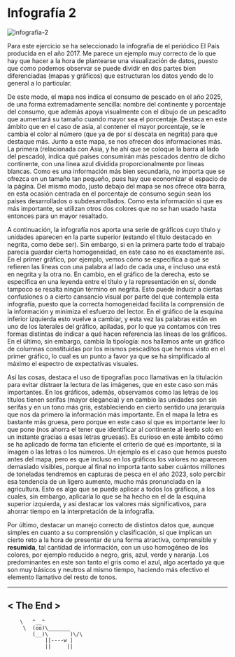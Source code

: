 # Infografía 2

![infografia-2](https://user-images.githubusercontent.com/90630676/141356092-cedc742c-836f-452d-8619-7a1034c8846c.png)

Para este ejercicio se ha seleccionado la infografía de el periódico El 
País producida en el año 2017. Me parece un ejemplo muy correcto de lo 
que hay que hacer a la hora de plantearse una visualización de datos, 
puesto que como podemos observar se puede dividir en dos partes bien 
diferenciadas (mapas y gráficos) que estructuran los datos yendo de lo 
general a lo particular.

De este modo, el mapa nos indica el consumo de pescado en el año 2025, 
de una forma extremadamente sencilla: nombre del continente y porcentaje 
del consumo, que además apoya visualmente con el dibujo de un pescadito 
que aumentará su tamaño cuando mayor sea el porcentaje. Destaca en este 
ámbito que en el caso de asia, al contener el mayor porcentaje, se le 
cambia el color al número (que ya de por sí descata en negrita) para que 
destaque más. Junto a este mapa, se nos ofrecen dos informaciones más. 
La primera (relacionada con Asia, y he ahí que se coloque la barra al 
lado del pescado), indica qué países consumirán más pescados dentro de 
dicho continente, con una línea azul dividida proporcionalmente por 
líneas blancas. Como es una información más bien secundaria, no importa 
que se ofrezca en un tamaño tan pequeño, pues hay que economizar el 
espacio de la página. Del mismo modo, justo debajo del mapa se nos 
ofrece otra barra, en esta ocasión centrada en el porcentaje de consumo 
según sean los países desarrollados o subdesarrollados. Como esta 
información sí que es más importante, se utilizan otros dos colores que 
no se han usado hasta entonces para un mayor resaltado.

A continuación, la infografía nos aporta una serie de gráficos cuyo 
título y unidades aparecen en la parte superior (estando el título 
destacado en negrita, como debe ser). Sin embargo, si en la primera 
parte todo el trabajo parecía guardar cierta homogeneidad, en este caso 
no es exactamente así. En el primer gráfico, por ejemplo, vemos cómo se 
especifíca a qué se refieren las líneas con una palabra al lado de cada 
una, e incluso una está en negrita y la otra no. En cambio, en el 
gráfico de la derecha, esto se especifica en una leyenda entre el título 
y la representación en sí, donde tampoco se resalta ningún término en 
negrita. Esto puede inducir a ciertas confusiones o a cierto cansancio 
visual por parte del que contempla esta infografía, puesto que la 
correcta homogeneidad facilita la comprensión de la información y 
minimiza el esfuerzo del lector. En el gráfico de la esquina inferior 
izquierda esto vuelve a cambiar, y esta vez las palabras están en uno de 
los laterales del gráfico, apiladas, por lo que ya contamos con tres 
formas distintas de indicar a qué hacen referencia las líneas de los 
gráficos. En el último, sin embargo, cambia la tipología: nos hallamos 
ante un gráfico de columnas constituidas por los mismos pescaditos que 
hemos visto en el primer gráfico, lo cual es un punto a favor ya que se 
ha simplificado al máximo el espectro de expectativas visuales.

Así las cosas, destaca el uso de tipografías poco llamativas en la 
titulación para evitar distraer la lectura de las imágenes, que en este 
caso son más importantes. En los gráficos, además, observamos como las 
letras de los títulos tienen serifas (mayor elegancia) y en cambio las 
unidades son sin serifas y en un tono más gris, estableciendo en cierto 
sentido una jerarquía que nos da primero la información más importante. 
En el mapa la letra es bastante más gruesa, pero porque en este caso sí 
que es importante leer lo que pone (nos ahorra el tener que identificar 
al continente al leerlo solo en un instante gracias a esas letras 
gruesas). Es curioso en este ámbito cómo se ha aplicado de forma tan 
eficiente el criterio de qué es importante, si la imagen o las letras o 
los números. Un ejemplo es el caso que hemos puesto antes del mapa, pero 
es que incluso en los gráficos los valores no aparecen demasiado 
visibles, porque al final no importa tanto saber cuántos millones de 
toneladas tendremos en capturas de pesca en el año 2023, solo percibir 
esa tendencia de un ligero aumento, mucho más pronunciada en la 
agricultura. Esto es algo que se puede aplicar a todos los gráficos, a 
los cuales, sin embargo, aplicaría lo que se ha hecho en el de la 
esquina superior izquierda, y así destacar los valores más 
significativos, para ahorrar tiempo en la interpretación de la 
infografía.


Por último, destacar un manejo correcto de distintos datos que, 
aunque simples en cuanto a su comprensión y clasificación, sí que 
implican un cierto reto a la hora de presentar de una forma atractiva, 
comprensible y **resumida**, tal cantidad de información, con un 
uso homogéneo de los colores, por ejemplo reducido a negro, 
gris, azul, verde y naranja. Los predominantes en este son tanto el gris 
como el azul, algo acertado ya que son muy básicos y neutros al mismo 
tiempo, haciendo más efectivo el elemento llamativo del resto de tonos.

 _________ 
< The End >
 --------- 
        \   ^__^
         \  (oo)\_______
            (__)\       )\/\
                ||----w |
                ||     ||


